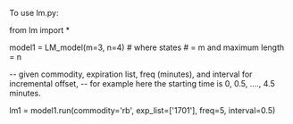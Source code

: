 To use lm.py:

from lm import *

model1 = LM_model(m=3, n=4) # where states # = m and maximum length = n

-- given commodity, expiration list, freq (minutes), and interval for incremental offset, 
-- for example here the starting time is 0, 0.5, ...., 4.5 minutes.

lm1 = model1.run(commodity='rb', exp_list=['1701'], freq=5, interval=0.5)



